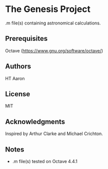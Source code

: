 # The Genesis Project
.m file(s) containing astronomical calculations.

## Prerequisites
Octave (https://www.gnu.org/software/octave/)

## Authors
HT Aaron

## License
MIT

## Acknowledgments
Inspired by Arthur Clarke and Michael Crichton.

## Notes
* .m file(s) tested on Octave 4.4.1
